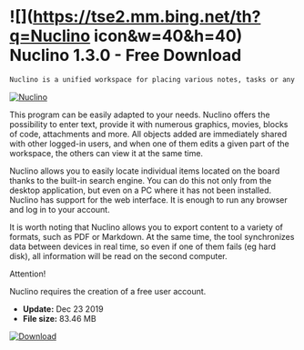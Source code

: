 # ![](https://tse2.mm.bing.net/th?q=Nuclino icon&w=40&h=40) Nuclino 1.3.0 - Free Download

```sh
Nuclino is a unified workspace for placing various notes, tasks or any other objects in real time. The tool will find its application not only in companies, but also for example during group work on school projects.
```
[![Nuclino](https://gallery.dpcdn.pl/imgc/Tools/83053/g_-_420x350_1.5_-_x1876b288-f180-417e-83ea-d81065b938c3.jpg)](https://softexe.net/win/business/organizer/nuclino:hhfc.html)

This program can be easily adapted to your needs. Nuclino offers the possibility to enter text, provide it with numerous graphics, movies, blocks of code, attachments and more. All objects added are immediately shared with other logged-in users, and when one of them edits a given part of the workspace, the others can view it at the same time.
 
 Nuclino allows you to easily locate individual items located on the board thanks to the built-in search engine. You can do this not only from the desktop application, but even on a PC where it has not been installed. Nuclino has support for the web interface. It is enough to run any browser and log in to your account.
 
 It is worth noting that Nuclino allows you to export content to a variety of formats, such as PDF or Markdown. At the same time, the tool synchronizes data between devices in real time, so even if one of them fails (eg hard disk), all information will be read on the second computer.
 
 Attention!
 
 Nuclino requires the creation of a free user account.


- **Update:** Dec 23 2019
- **File size:** 83.46 MB

[![Download](https://cdn.softexe.net/static/img/download.png)](https://softexe.net/win/business/organizer/nuclino:hhfc.html)

